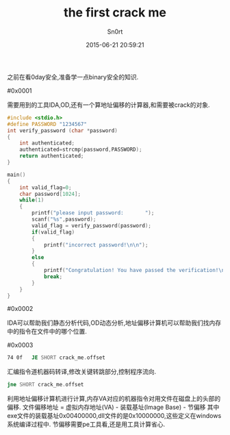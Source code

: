 ﻿---
author: Sn0rt
date: 2015-06-21 20:59:21
layout: post
title: the first crack me
---

之前在看0day安全,准备学一点binary安全的知识.

#0x0001

需要用到的工具IDA,OD,还有一个算地址偏移的计算器,和需要被crack的对象.

```c
#include <stdio.h>
#define PASSWORD "1234567"
int verify_password (char *password)
{
	int authenticated;
	authenticated=strcmp(password,PASSWORD);
	return authenticated;
}

main()
{
	int valid_flag=0;
	char password[1024];
	while(1)
	{
		printf("please input password:       ");
		scanf("%s",password);
		valid_flag = verify_password(password);
		if(valid_flag)
		{
			printf("incorrect password!\n\n");
		}
		else
		{
			printf("Congratulation! You have passed the verification!\n");
			break;
		}
	}
}
````

#0x0002

IDA可以帮助我们静态分析代码,OD动态分析,地址偏移计算机可以帮助我们找内存中的指令在文件中的哪个位置.

#0x0003

```asm
74 0f   JE SHORT crack_me.offset
```
汇编指令道机器码转译,修改关键转跳部分,控制程序流向.

```asm
jne SHORT crack_me.offset
```
利用地址偏移计算机进行计算,内存VA对应的机器指令对用文件在磁盘上的头部的偏移.
文件偏移地址 = 虚拟内存地址(VA) - 装载基址(Image Base) - 节偏移 
其中exe文件的装载基址0x00400000,dll文件的是0x10000000,这些定义在windows系统编译过程中.
节偏移需要pe工具看,还是用工具计算省心.
